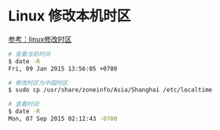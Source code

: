 # Linux 修改本机时区

[参考：linux修改时区](http://coolnull.com/235.html)

```sh
# 查看当前时间
$ date -R
Fri, 09 Jan 2015 13:56:05 +0700

# 修改时区为中国时区
$ sudo cp /usr/share/zoneinfo/Asia/Shanghai /etc/localtime

# 查看时间
$ date -R
Mon, 07 Sep 2015 02:12:43 -0700
```

